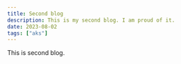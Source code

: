 ```yaml
---
title: Second blog
description: This is my second blog. I am proud of it.
date: 2023-08-02
tags: ["aks"]
---
```


This is second blog.
